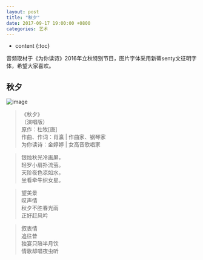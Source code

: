 ```yaml
---
layout: post
title: "秋夕"
date: 2017-09-17 19:00:00 +0800 
categories: 艺术
---
```

* content
{:toc}

音频取材于《为你读诗》2016年立秋特别节目，图片字体采用新蒂senty文征明字体，希望大家喜欢。

<!-- more -->

## 秋夕

![image](http://ovwkcbdpf.bkt.clouddn.com/image/arts/qiuxi02.png)


>《秋夕》  
（演唱版）  
原作：杜牧[唐]  
作曲、作词：肖瀛 | 作曲家、钢琴家  
为你读诗：金婷婷 | 女高音歌唱家

>银烛秋光冷画屏，  
轻罗小扇扑流萤。  
天阶夜色凉如水，  
坐看牵牛织女星。

>望美景  
叹声情  
秋夕不胜春光雨  
正好赶风吟

>叙衷情  
追往昔  
独宴只陪半月饮  
情歌却唱夜虫听  

<audio src='https://res.wx.qq.com/voice/getvoice?mediaid=MjM5NjU5NDkzMl8yNjUxODI5OTk3' autoplay='autoplay' contorls='controls' loops='loop'></audio>